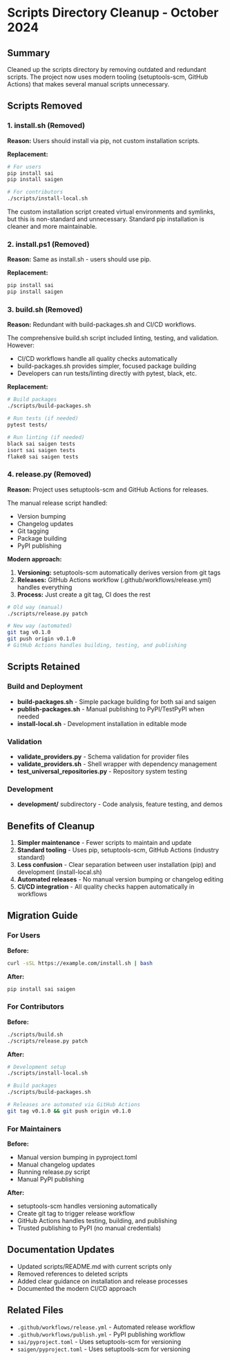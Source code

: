 # Scripts Directory Cleanup - October 2024

## Summary

Cleaned up the scripts directory by removing outdated and redundant scripts. The project now uses modern tooling (setuptools-scm, GitHub Actions) that makes several manual scripts unnecessary.

## Scripts Removed

### 1. install.sh (Removed)
**Reason:** Users should install via pip, not custom installation scripts.

**Replacement:**
```bash
# For users
pip install sai
pip install saigen

# For contributors
./scripts/install-local.sh
```

The custom installation script created virtual environments and symlinks, but this is non-standard and unnecessary. Standard pip installation is cleaner and more maintainable.

### 2. install.ps1 (Removed)
**Reason:** Same as install.sh - users should use pip.

**Replacement:**
```powershell
pip install sai
pip install saigen
```

### 3. build.sh (Removed)
**Reason:** Redundant with build-packages.sh and CI/CD workflows.

The comprehensive build.sh script included linting, testing, and validation. However:
- CI/CD workflows handle all quality checks automatically
- build-packages.sh provides simpler, focused package building
- Developers can run tests/linting directly with pytest, black, etc.

**Replacement:**
```bash
# Build packages
./scripts/build-packages.sh

# Run tests (if needed)
pytest tests/

# Run linting (if needed)
black sai saigen tests
isort sai saigen tests
flake8 sai saigen tests
```

### 4. release.py (Removed)
**Reason:** Project uses setuptools-scm and GitHub Actions for releases.

The manual release script handled:
- Version bumping
- Changelog updates
- Git tagging
- Package building
- PyPI publishing

**Modern approach:**
1. **Versioning:** setuptools-scm automatically derives version from git tags
2. **Releases:** GitHub Actions workflow (.github/workflows/release.yml) handles everything
3. **Process:** Just create a git tag, CI does the rest

```bash
# Old way (manual)
./scripts/release.py patch

# New way (automated)
git tag v0.1.0
git push origin v0.1.0
# GitHub Actions handles building, testing, and publishing
```

## Scripts Retained

### Build and Deployment
- **build-packages.sh** - Simple package building for both sai and saigen
- **publish-packages.sh** - Manual publishing to PyPI/TestPyPI when needed
- **install-local.sh** - Development installation in editable mode

### Validation
- **validate_providers.py** - Schema validation for provider files
- **validate_providers.sh** - Shell wrapper with dependency management
- **test_universal_repositories.py** - Repository system testing

### Development
- **development/** subdirectory - Code analysis, feature testing, and demos

## Benefits of Cleanup

1. **Simpler maintenance** - Fewer scripts to maintain and update
2. **Standard tooling** - Uses pip, setuptools-scm, GitHub Actions (industry standard)
3. **Less confusion** - Clear separation between user installation (pip) and development (install-local.sh)
4. **Automated releases** - No manual version bumping or changelog editing
5. **CI/CD integration** - All quality checks happen automatically in workflows

## Migration Guide

### For Users
**Before:**
```bash
curl -sSL https://example.com/install.sh | bash
```

**After:**
```bash
pip install sai saigen
```

### For Contributors
**Before:**
```bash
./scripts/build.sh
./scripts/release.py patch
```

**After:**
```bash
# Development setup
./scripts/install-local.sh

# Build packages
./scripts/build-packages.sh

# Releases are automated via GitHub Actions
git tag v0.1.0 && git push origin v0.1.0
```

### For Maintainers
**Before:**
- Manual version bumping in pyproject.toml
- Manual changelog updates
- Running release.py script
- Manual PyPI publishing

**After:**
- setuptools-scm handles versioning automatically
- Create git tag to trigger release workflow
- GitHub Actions handles testing, building, and publishing
- Trusted publishing to PyPI (no manual credentials)

## Documentation Updates

- Updated scripts/README.md with current scripts only
- Removed references to deleted scripts
- Added clear guidance on installation and release processes
- Documented the modern CI/CD approach

## Related Files

- `.github/workflows/release.yml` - Automated release workflow
- `.github/workflows/publish.yml` - PyPI publishing workflow
- `sai/pyproject.toml` - Uses setuptools-scm for versioning
- `saigen/pyproject.toml` - Uses setuptools-scm for versioning
